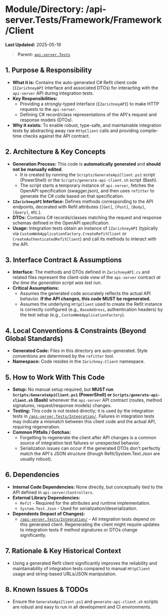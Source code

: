 # Module/Directory: /api-server.Tests/Framework/Framework/Client

**Last Updated:** 2025-05-19

> **Parent:** [`api-server.Tests`](../README.md)

## 1. Purpose & Responsibility

* **What it is:** Contains the auto-generated C# Refit client code (`IZarichneyAPI` interface and associated DTOs) for interacting with the `api-server` API during integration tests.
* **Key Responsibilities:**
    * Providing a strongly-typed interface (`IZarichneyAPI`) to make HTTP requests to the `api-server`.
    * Defining C# record/class representations of the API's request and response models (DTOs).
* **Why it exists:** To enable robust, type-safe, and maintainable integration tests by abstracting away raw `HttpClient` calls and providing compile-time checks against the API contract.

## 2. Architecture & Key Concepts

* **Generation Process:** This code is **automatically generated** and **should not be manually edited**.
    * It is created by running the `Scripts/GenerateApiClient.ps1` script (PowerShell) or the `Scripts/generate-api-client.sh` script (Bash).
    * The script starts a temporary instance of `api-server`, fetches the OpenAPI specification (swagger.json), and then uses `refitter` to generate the C# code based on that specification.
* **`IZarichneyAPI` Interface:** Defines methods corresponding to the API endpoints, decorated with Refit attributes (`[Get]`, `[Post]`, `[Body]`, `[Query]`, etc.).
* **DTOs:** Contains C# records/classes matching the request and response schemas defined in the OpenAPI specification.
* **Usage:** Integration tests obtain an instance of `IZarichneyAPI` (typically via `CustomWebApplicationFactory.CreateRefitClient` or `CreateAuthenticatedRefitClient`) and call its methods to interact with the API.

## 3. Interface Contract & Assumptions

* **Interface:** The methods and DTOs defined in `ZarichneyAPI.cs` and related files represent the client-side view of the `api-server` contract *at the time the generation script was last run*.
* **Critical Assumptions:**
    * Assumes the generated code accurately reflects the actual API behavior. **If the API changes, this code MUST be regenerated.**
    * Assumes the underlying `HttpClient` used to create the Refit instance is correctly configured (e.g., `BaseAddress`, authentication headers) by the test setup (e.g., `CustomWebApplicationFactory`).

## 4. Local Conventions & Constraints (Beyond Global Standards)

* **Generated Code:** Files in this directory are auto-generated. Style conventions are determined by the `refitter` tool.
* **Namespace:** Code resides in the `Zarichney.Client` namespace.

## 5. How to Work With This Code

* **Setup:** No manual setup required, but **MUST run `Scripts/GenerateApiClient.ps1` (PowerShell) or `Scripts/generate-api-client.sh` (Bash)** whenever the `api-server` API contract (routes, method signatures, request/response models) changes.
* **Testing:** This code is not tested directly; it is used *by* the integration tests in [`/api-server.Tests/Integration/`](../Integration/README.md). Failures in integration tests may indicate a mismatch between this client code and the actual API, requiring regeneration.
* **Common Pitfalls / Gotchas:**
    * Forgetting to regenerate the client after API changes is a common source of integration test failures or unexpected behavior.
    * Serialization issues can occur if the generated DTOs don't perfectly match the API's JSON structure (though Refit/System.Text.Json are usually robust).

## 6. Dependencies

* **Internal Code Dependencies:** None directly, but conceptually tied to the API defined in `api-server/Controllers`.
* **External Library Dependencies:**
    * `Refit` - Required for the attributes and runtime implementation.
    * `System.Text.Json` - Used for serialization/deserialization.
* **Dependents (Impact of Changes):**
    * [`/api-server.Tests/Integration/`](../Integration/README.md) - All integration tests depend on this generated client. Regenerating the client might require updates to integration tests if method signatures or DTOs change significantly.

## 7. Rationale & Key Historical Context

* Using a generated Refit client significantly improves the reliability and maintainability of integration tests compared to manual `HttpClient` usage and string-based URLs/JSON manipulation.

## 8. Known Issues & TODOs

* Ensure the `GenerateApiClient.ps1` and `generate-api-client.sh` scripts are robust and easy to run in all development and CI environments.